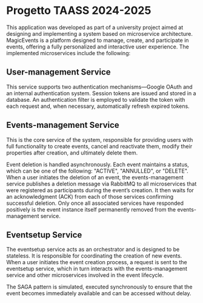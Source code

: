 # Progetto TAASS 2024-2025

This application was developed as part of a university project aimed at designing and implementing a system based on microservice architecture.
MagicEvents is a platform designed to manage, create, and participate in events, offering a fully personalized and interactive user experience.
The implemented microservices include the following:

## User-management Service

This service supports two authentication mechanisms—Google OAuth and an internal authentication system. Session tokens are issued and stored in a database. An authentication filter is employed to validate the token with each request and, when necessary, automatically refresh expired tokens.

## Events-management Service

This is the core service of the system, responsible for providing users with full functionality to create events, cancel and reactivate them, modify their properties after creation, and ultimately delete them.

Event deletion is handled asynchronously. Each event maintains a status, which can be one of the following: "ACTIVE", "ANNULLED", or "DELETE".
When a user initiates the deletion of an event, the events-management service publishes a deletion message via RabbitMQ to all microservices that were registered as participants during the event’s creation. It then waits for an acknowledgment (ACK) from each of those services confirming successful deletion.
Only once all associated services have responded positively is the event instance itself permanently removed from the events-management service.

## Eventsetup Service

The eventsetup service acts as an orchestrator and is designed to be stateless. It is responsible for coordinating the creation of new events.
When a user initiates the event creation process, a request is sent to the eventsetup service, which in turn interacts with the events-management service and other microservices involved in the event lifecycle.

The SAGA pattern is simulated, executed synchronously to ensure that the event becomes immediately available and can be accessed without delay.